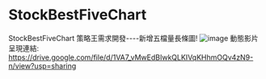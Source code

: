 # StockBestFiveChart
StockBestFiveChart
策略王需求開發----新增五檔量長條圖!
![image](https://user-images.githubusercontent.com/80161804/160143568-21b27e19-082e-454d-aacc-613d2a6470f2.png)
動態影片呈現連結:
https://drive.google.com/file/d/1VA7_vMwEdBIwkQLKIVqKHhmOQv4zN9-n/view?usp=sharing

